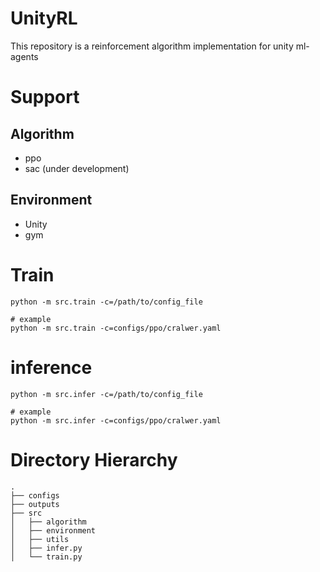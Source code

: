 # UnityRL

This repository is a reinforcement algorithm implementation for unity ml-agents


# Support

## Algorithm
- ppo
- sac (under development)

## Environment
- Unity
- gym


# Train
```
python -m src.train -c=/path/to/config_file

# example
python -m src.train -c=configs/ppo/cralwer.yaml
```

# inference

```
python -m src.infer -c=/path/to/config_file

# example
python -m src.infer -c=configs/ppo/cralwer.yaml
```

# Directory Hierarchy
    .
    ├── configs
    ├── outputs
    ├── src
    │   ├── algorithm
    │   ├── environment
    │   ├── utils
    │   ├── infer.py
    │   └── train.py
